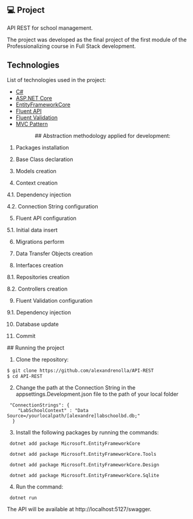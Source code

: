<p align="center">

 ## 💻 Project

API REST for school management.

The project was developed as the final project of the first module of the Professionalizing course in Full Stack development.
</p>

## Technologies

List of technologies used in the project:

- [C#](https://learn.microsoft.com/pt-br/dotnet/csharp/)
- [ASP.NET Core](https://learn.microsoft.com/pt-br/aspnet/core/introduction-to-aspnet-core?view=aspnetcore-7.0)
- [EntityFrameworkCore](https://learn.microsoft.com/en-us/ef/)
- [Fluent API](https://learn.microsoft.com/pt-br/ef/ef6/modeling/code-first/fluent/types-and-properties)
- [Fluent Validation](https://docs.fluentvalidation.net/en/latest/aspnet.html)
- [MVC Pattern](https://dotnet.microsoft.com/en-us/apps/aspnet/mvc)
<p align="center">
## Abstraction methodology applied for development:

1. Packages installation

2. Base Class declaration

3. Models creation

4. Context creation

4.1. Dependency injection

4.2. Connection String configuration

5. Fluent API configuration

5.1. Initial data insert

6. Migrations perform

7. Data Transfer Objects creation

8. Interfaces creation

8.1. Repositories creation

8.2. Controllers creation

9. Fluent Validation configuration

9.1. Dependency injection

10. Database update

11. Commit
</p>
## Running the project

1. Clone the repository:

```bash
$ git clone https://github.com/alexandrenolla/API-REST
$ cd API-REST
```


2. Change the path at the Connection String in the appsettings.Development.json file to the path of your local folder

```
 "ConnectionStrings": {
    "LabSchoolContext" : "Data Source=/yourlocalpath/[alexandre]labschoolbd.db;"
  } 
```

3. Install the following packages by running the commands:


```
 dotnet add package Microsoft.EntityFrameworkCore  

 dotnet add package Microsoft.EntityFrameworkCore.Tools 
 
 dotnet add package Microsoft.EntityFrameworkCore.Design

 dotnet add package Microsoft.EntityFrameworkCore.Sqlite
```

4. Run the command:

```
 dotnet run
```

The API will be available at http://localhost:5127/swagger.
